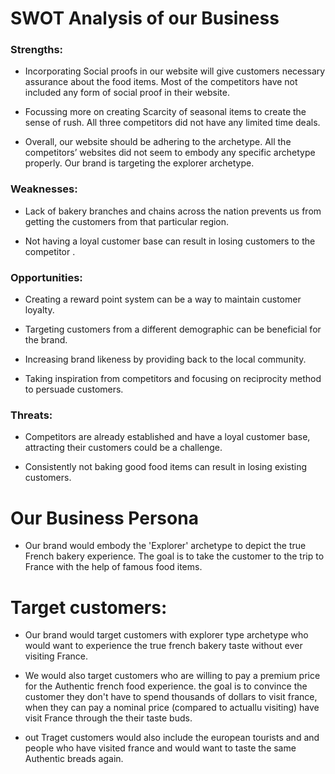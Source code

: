 # SWOT Analysis of our Business

### Strengths:

- Incorporating Social proofs in our website will give customers necessary assurance about the food items. Most of the competitors have not included any form of social proof in their website.

- Focussing more on creating Scarcity of seasonal items to create the sense of rush. All three competitors did not have any limited time deals.

- Overall, our website should be adhering to the archetype. All the competitors’ websites did not seem to embody any specific archetype properly. Our brand is targeting the explorer archetype.


### Weaknesses:

- Lack of bakery branches and chains across the nation prevents us from getting the customers from that particular region.

- Not having a loyal customer base can result in losing customers to the competitor .


### Opportunities:

- Creating a reward point system can be a way to maintain customer loyalty.

- Targeting customers from a different demographic can be beneficial for the brand.

- Increasing brand likeness by providing back to the local community.

- Taking inspiration from competitors and focusing on reciprocity method to persuade customers.


### Threats:

- Competitors are already established and have a loyal customer base, attracting their customers could be a challenge.

- Consistently not baking good food items can result in losing existing customers. 

# Our Business Persona

- Our brand would embody the 'Explorer' archetype to depict the true French bakery experience. The goal is to take the customer to the trip to France with the help of famous food items.

# Target customers:

- Our brand would target customers with explorer type archetype who would want to experience the true french bakery taste without ever visiting France.

- We would also target customers who are willing to pay a premium price for the Authentic french food experience. the goal is to convince the customer they don't have to spend thousands of dollars to visit france, when they can pay a nominal price (compared to actuallu visiting) have visit France through the their taste buds.

- out Traget customers would also include the european tourists and and people who have visited france and would want to taste the same Authentic breads again.